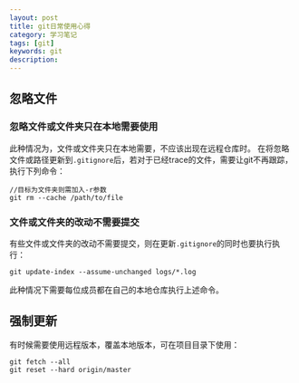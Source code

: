 ```yaml
---
layout: post
title: git日常使用心得
category: 学习笔记
tags: [git]
keywords: git
description:
---
```


## 忽略文件

### 忽略文件或文件夹只在本地需要使用

此种情况为，文件或文件夹只在本地需要，不应该出现在远程仓库时。
在将忽略文件或路径更新到`.gitignore`后，若对于已经trace的文件，需要让git不再跟踪，执行下列命令：

```
//目标为文件夹则需加入-r参数
git rm --cache /path/to/file
```

### 文件或文件夹的改动不需要提交

有些文件或文件夹的改动不需要提交，则在更新`.gitignore`的同时也要执行执行：

```
git update-index --assume-unchanged logs/*.log
```

此种情况下需要每位成员都在自己的本地仓库执行上述命令。

## 强制更新

有时候需要使用远程版本，覆盖本地版本，可在项目目录下使用：

```
git fetch --all
git reset --hard origin/master
```

